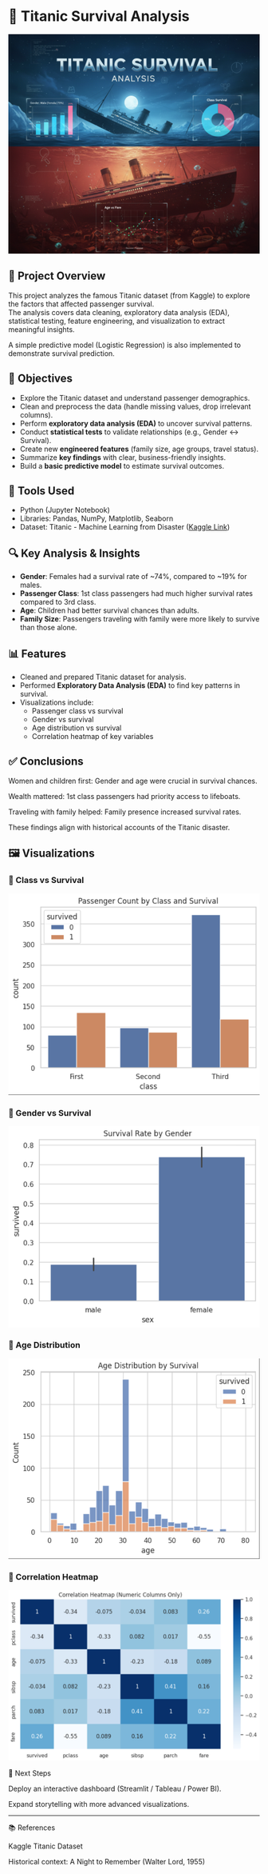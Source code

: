 # 🚢 Titanic Survival Analysis

![Titanic Analysis](https://github.com/Salmaraafat/Titanic-Survival-Analysis/raw/main/Visualization/Titanic%20Analysis.png)

## 📌 Project Overview

This project analyzes the famous Titanic dataset (from Kaggle) to explore the factors that affected passenger survival.  
The analysis covers data cleaning, exploratory data analysis (EDA), statistical testing, feature engineering, and visualization to extract meaningful insights.

A simple predictive model (Logistic Regression) is also implemented to demonstrate survival prediction.

## 🎯 Objectives

- Explore the Titanic dataset and understand passenger demographics.
- Clean and preprocess the data (handle missing values, drop irrelevant columns).
- Perform **exploratory data analysis (EDA)** to uncover survival patterns.
- Conduct **statistical tests** to validate relationships (e.g., Gender ↔ Survival).
- Create new **engineered features** (family size, age groups, travel status).
- Summarize **key findings** with clear, business-friendly insights.
- Build a **basic predictive model** to estimate survival outcomes.

## 🧰 Tools Used

- Python (Jupyter Notebook)
- Libraries: Pandas, NumPy, Matplotlib, Seaborn
- Dataset: Titanic - Machine Learning from Disaster ([Kaggle Link](https://www.kaggle.com/competitions/titanic))

## 🔍 Key Analysis & Insights

- **Gender**: Females had a survival rate of ~74%, compared to ~19% for males.  
- **Passenger Class**: 1st class passengers had much higher survival rates compared to 3rd class.  
- **Age**: Children had better survival chances than adults.  
- **Family Size**: Passengers traveling with family were more likely to survive than those alone.

## 📊 Features

- Cleaned and prepared Titanic dataset for analysis.
- Performed **Exploratory Data Analysis (EDA)** to find key patterns in survival.
- Visualizations include:
  - Passenger class vs survival
  - Gender vs survival
  - Age distribution vs survival
  - Correlation heatmap of key variables
    

## ✅ Conclusions

Women and children first: Gender and age were crucial in survival chances.

Wealth mattered: 1st class passengers had priority access to lifeboats.

Traveling with family helped: Family presence increased survival rates.

These findings align with historical accounts of the Titanic disaster.

## 🖼️ Visualizations

### 🔹 Class vs Survival
![Class vs Survival](https://raw.githubusercontent.com/Salmaraafat/Titanic-Survival-Analysis/main/Visualization/countplot.png)

### 🔹 Gender vs Survival
![Gender vs Survival](https://raw.githubusercontent.com/Salmaraafat/Titanic-Survival-Analysis/main/Visualization/barplot.png)

### 🔹 Age Distribution
![Age Distribution](https://raw.githubusercontent.com/Salmaraafat/Titanic-Survival-Analysis/main/Visualization/histplot.png)

### 🔹 Correlation Heatmap
![Heatmap](https://raw.githubusercontent.com/Salmaraafat/Titanic-Survival-Analysis/main/Visualization/heatmap.png)


🚀 Next Steps

Deploy an interactive dashboard (Streamlit / Tableau / Power BI).

Expand storytelling with more advanced visualizations.

---
📚 References

Kaggle Titanic Dataset

Historical context: A Night to Remember (Walter Lord, 1955)


